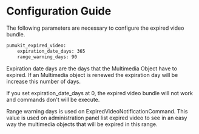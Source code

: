 Configuration Guide
===================

The following parameters are necessary to configure the expired video bundle.

```bash
pumukit_expired_video:
    expiration_date_days: 365
    range_warning_days: 90
```

Expiration date days are the days that the Multimedia Object have to expired. If an Multimedia object is renewed the
expiration day will be increase this number of days.

If you set expiration_date_days at 0, the expired video bundle will not work and commands don't will be execute.

Range warning days is used on ExpiredVideoNotificationCommand. This value is used on administration panel list expired video
to see in an easy way the multimedia objects that will be expired in this range.